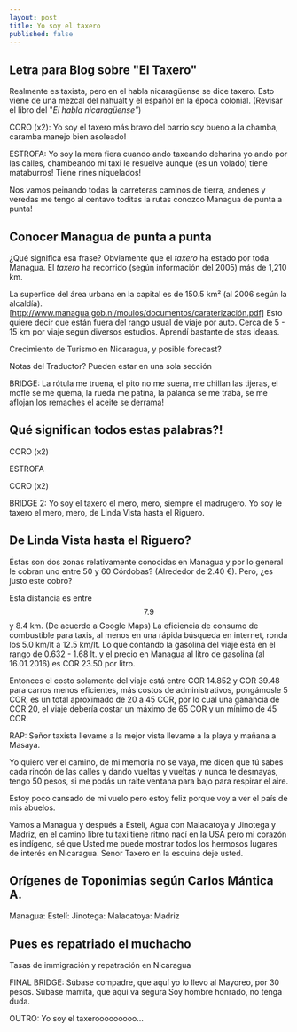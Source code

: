 ```yaml
---
layout: post
title: Yo soy el taxero
published: false
---
```

## Letra para Blog sobre "El Taxero"

Realmente es taxista, pero en el habla nicaragüense se dice taxero.
Esto viene de una mezcal del nahuált y el español en la época colonial.
(Revisar el libro del "_El habla nicaragüense"_)

CORO (x2):
Yo soy el taxero
más bravo del barrio
soy bueno a la chamba, caramba
manejo bien asoleado!

ESTROFA:
Yo soy la mera fiera
cuando ando taxeando
deharina yo ando por las calles, chambeando
mi taxi le resuelve aunque (es un volado)
tiene mataburros! Tiene rines niquelados!

Nos vamos peinando todas la carreteras
caminos de tierra, andenes y veredas
me tengo al centavo toditas la rutas
conozco Managua de punta a punta!

## Conocer Managua de punta a punta
¿Qué significa esa frase? Obviamente que el _taxero_ ha estado por toda Managua.
El _taxero_ ha recorrido (según información del 2005) más de 1,210 km.

La superfice del área urbana en la capital es de 150.5 km² (al 2006 según la
alcaldía).[http://www.managua.gob.ni/moulos/documentos/caraterización.pdf] Esto
quiere decir que están fuera del rango usual de viaje por auto. Cerca de 5 - 15
km por viaje según diversos estudios. Aprendí bastante de stas ideaas.

Crecimiento de Turismo en Nicaragua, y posible forecast?

Notas del Traductor? Pueden estar en una sola sección

BRIDGE:
La rótula me truena,
el pito no me suena,
me chillan las tijeras,
el mofle se me quema,
la rueda me patina,
la palanca se me traba,
se me aflojan los remaches
el aceite se derrama!

## Qué significan todos estas palabras?!

CORO (x2)

ESTROFA

CORO (x2)

BRIDGE 2:
Yo soy el taxero
el mero, mero,
siempre el madrugero.
Yo soy le taxero
el mero, mero,
de Linda Vista hasta el Riguero.

## De Linda Vista hasta el Riguero?
Éstas son dos zonas relativamente conocidas en Managua y por lo general le cobran uno entre 50 y 60 Córdobas? (Alrededor de 2.40 €). Pero, ¿es justo este cobro?

Esta distancia es entre $$7.9$$ y  8.4 km. (De acuerdo a Google Maps)
La eficiencia de consumo de combustible para taxis, al menos en una rápida búsqueda en internet, ronda los 5.0 km/lt a 12.5 km/lt.
Lo que contando la gasolina del viaje está en el rango de 0.632 - 1.68 lt.
y el precio en Managua al litro de gasolina (al 16.01.2016) es COR 23.50 por litro.

Entonces el costo solamente del viaje está entre COR 14.852 y COR 39.48 para carros menos eficientes, más costos de administrativos, pongámosle 5 COR,
es un total aproximado de 20 a 45 COR, por lo cual una ganancia de COR 20,
el viaje debería costar un máximo de 65 COR y un mínimo de 45 COR.

RAP:
Señor taxista
llevame a la mejor vista
llevame a la playa
y mañana a Masaya.

Yo quiero ver el camino,
de mi memoria no se vaya,
me dicen que tú sabes cada rincón de las calles
y dando vueltas y vueltas y nunca te desmayas,
tengo 50 pesos, si me podás un raite
ventana para bajo para respirar el aire.

Estoy poco cansado de mi vuelo
pero estoy feliz
porque voy a ver el país
de mis abuelos.

Vamos a Managua y después a Estelí,
Agua con Malacatoya y Jinotega y Madriz,
en el camino libre tu taxi tiene ritmo
nací en la USA
pero mi corazón es indígeno,
sé que Usted me puede mostrar
todos los hermosos lugares de interés
en Nicaragua.
Senor Taxero en la esquina deje usted.

## Orígenes de Toponimias según Carlos Mántica A.

Managua:
Estelí:
Jinotega:
Malacatoya:
Madriz


## Pues es repatriado el muchacho

Tasas de immigración y repatración en Nicaragua

FINAL BRIDGE:
Súbase compadre, que aquí yo lo llevo
al Mayoreo, por 30 pesos.
Súbase mamita, que aquí va segura
Soy hombre honrado, no tenga duda.

OUTRO:
Yo soy el taxerooooooooo...
